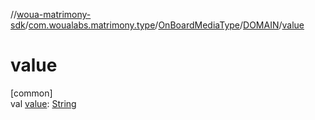 //[woua-matrimony-sdk](../../../../index.md)/[com.woualabs.matrimony.type](../../index.md)/[OnBoardMediaType](../index.md)/[DOMAIN](index.md)/[value](value.md)

# value

[common]\
val [value](value.md): [String](https://kotlinlang.org/api/latest/jvm/stdlib/kotlin/-string/index.html)
